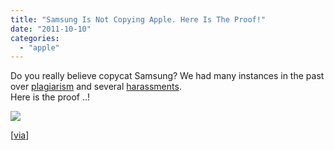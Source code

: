 ```yaml
---
title: "Samsung Is Not Copying Apple. Here Is The Proof!"
date: "2011-10-10"
categories: 
  - "apple"
---
```


Do you really believe copycat Samsung? We had many instances in the past over [plagiarism](http://www.cosmogeek.info/2011/04/apple-sues-samsung-over-plagiarism.html) and several [harassments](http://www.cosmogeek.info/2011/06/apple-says-copycat-samsung-is-harassing.html).  
Here is the proof ..!  
  
![](images/TmUj2.jpg)  
  
\[[via](http://i.imgur.com/TmUj2.jpg)\]
